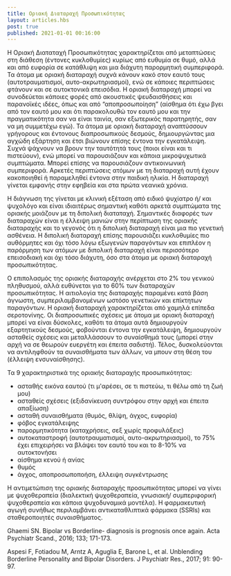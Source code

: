 ```yaml
---
title: Οριακή Διαταραχή Προσωπικότητας
layout: articles.hbs
post: true
published: 2021-01-01 00:16:00
---
```


Η Οριακή Διαταταχή Προσωπικότητας χαρακτηρίζεται από μεταπτώσεις στη διάθεση (έντονες κυκλοθυμίες) κυρίως από ευθυμία σε
θυμό, αλλά και από ευφορία σε κατάθλιψη και μια διάχυτη παρορμητική συμπεριφορά. Τα άτομα με οριακή διαταραχή συχνά
κάνουν κακό στον εαυτό τους (αυτοτραυματισμοί, αυτο-ακρωτηριασμοί), ενώ σε κάποιες περιπτώσεις φτάνουν και σε
αυτοκτονικά επεισόδια. Η οριακή διαταραχή μπορεί να συνοδεύεται κάποιες φορές από ακουστικές ψευδαισθήσεις και
παρανοϊκές ιδέες, όπως και από “αποπροσωποίηση” (αίσθημα ότι έχω βγει από τον εαυτό μου και ότι παρακολουθώ τον εαυτό
μου και την πραγματικότητα σαν να είναι ταινία, σαν εξωτερικός παρατηρητής, σαν να μη συμμετέχω εγώ). Τα άτομα με οριακή
διαταραχή αναπτύσσουν γρήγορους και έντονους διαπροσωπικούς δεσμούς, δημιουργώντας μια αγχώδη εξάρτηση και έτσι βιώνουν
επίσης έντονα την εγκατάλειψη. Συχνά ψάχνουν να βρουν την ταυτότητά τους (ποιοι είναι και τι πιστεύουν), ενώ μπορεί να
παρουσιάζουν και κάποια μικροψυχωτικά συμπτώματα. Μπορεί επίσης να παρουσιάζουν αντικοινωνική συμπεριφορά. Αρκετές
περιπτώσεις ατόμων με τη διαταραχή αυτή έχουν κακοποιηθεί ή παραμεληθεί έντονα στην παιδική ηλικία. Η διαταραχή γίνεται
εμφανής στην εφηβεία και στα πρώτα νεανικά χρόνια.

Η διάγνωση της γίνεται με κλινική εξέταση από ειδικό ψυχίατρο ή/ και ψυχολόγο και είναι ιδιαιτέρως σημαντική καθότι
αρκετά συμπτώματα της οριακής μοιάζουν με τη διπολική διαταταχή. Σημαντικές διαφορές των διαταραχών είναι η έλλειψη
μανιών στην περίπτωση της οριακής διαταραχής και το γεγονός ότι η διπολική διαταραχή είναι μια πιο γενετική ασθένεια. Η
διπολική διαταραχή επίσης παρουσιάζει κυκλοθυμίες πιο αυθόρμητες και όχι τόσο λόγω εξωγενών παραγόντων και επιπλέον η
παρόρμηση των ατόμων με διπολική διαταραχή είναι περισσότερο επεισοδιακή και όχι τόσο διάχυτη, όσο στα άτομα με οριακή
διαταραχή προσωπικότητας.

Ο επιπολασμός της οριακής διαταραχής ανέρχεται στο 2% του γενικού πληθυσμού, αλλά ευθύνεται για το 60% των διαταραχών
προσωπικότητας. Η αιτιολογία της διαταραχής παραμένει κατά βάση άγνωστη, συμπεριλαμβανομένων ωστόσο γενετικών και
επίκτητων παραγόντων. Η οριακή διαταραχή χαρακτηρίζεται από χαμηλά επίπεδα σεροτονίνης. Οι διαπροσωπικές σχέσεις με
άτομα με οριακή διαταραχή μπορεί να είναι δύσκολες, καθότι τα άτομα αυτά δημιουργούν εξαρτητικούς δεσμούς, φοβούνται
έντονα την εγκατάλειψη, δημιουργούν ασταθείς σχέσεις και μεταλλάσσουν το συναίσθημά τους (μπορεί στην αρχή να σε θεωρούν
ευεργέτη και έπειτα σαδιστή). Τέλος, δυσκολεύονται να αντιληφθούν τα συναισθήματα των άλλων, να μπουν στη θέση του
(έλλειψη ενσυναίσθησης).

Τα 9 χαρακτηριστικά της οριακής διαταραχής προσωπικότητας:

* ασταθής εικόνα εαυτού (τι μ'αρέσει, σε τι πιστεύω, τι θέλω από τη ζωή μου)
* ασταθείς σχέσεις (εξιδανίκευση συντρόφου στην αρχή και έπειτα απαξίωση)
* ασταθή συναισθήματα (θυμός, θλίψη, άγχος, ευφορία)
* φόβος εγκατάλειψης
* παρορμητικότητα (καταχρήσεις, σεξ χωρίς προφυλάξεις)
* αυτοκαταστροφή (αυτοτραυματισμοί, αυτο-ακρωτηριασμοί), το 75% έχει επιχειρήσει να βλάψει τον εαυτό του και το 8-10% να
αυτοκτονήσει
* αίσθημα κενού ή ανίας
* θυμός
* άγχος, αποπροσωποποήση, έλλειψη συγκέντρωσης

Η αντιμετώπιση της οριακής διαταραχής προσωπικότητας μπορεί να γίνει με ψυχοθεραπεία (διαλεκτική ψυχοθεραπεία, γνωσιακή/
συμπεριφορική ψυχοθεραπεία και κάποια ψυχοδυναμικά μοντέλα). Η φαρμακευτική αγωγή συνήθως περιλαμβάνει αντικαταθλιπτικά
φάρμακα (SSRIs) και σταθεροποιητές συναισθήματος.

Ghaemi SN. Bipolar vs Borderline- diagnosis is prognosis once again. Acta Psychiatr Scand., 2016; 133; 171-173.

Aspesi F, Fotiadou M, Arntz A, Aguglia E, Barone L, et al. Unblending Borderline Personality and Bipolar Disorders. J
Psychiatr Res., 2017; 91: 90-97.